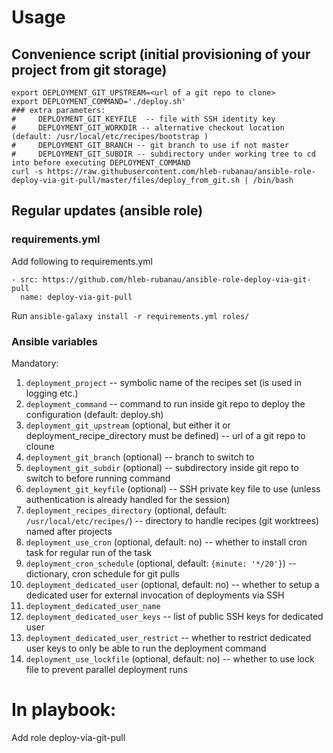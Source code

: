 # Usage

## Convenience script (initial provisioning of your project from git storage)

```
export DEPLOYMENT_GIT_UPSTREAM=<url of a git repo to clone>
export DEPLOYMENT_COMMAND='./deploy.sh'
### extra parameters:
#     DEPLOYMENT_GIT_KEYFILE  -- file with SSH identity key
#     DEPLOYMENT_GIT_WORKDIR -- alternative checkout location (default: /usr/local/etc/recipes/bootstrap )
#     DEPLOYMENT_GIT_BRANCH -- git branch to use if not master
#     DEPLOYMENT_GIT_SUBDIR -- subdirectory under working tree to cd into before executing DEPLOYMENT_COMMAND
curl -s https://raw.githubusercontent.com/hleb-rubanau/ansible-role-deploy-via-git-pull/master/files/deploy_from_git.sh | /bin/bash
```

## Regular updates (ansible role)

### requirements.yml

Add following to requirements.yml 

```
- src: https://github.com/hleb-rubanau/ansible-role-deploy-via-git-pull
  name: deploy-via-git-pull
```

Run `ansible-galaxy install -r requirements.yml roles/`

### Ansible variables

Mandatory:

1. ```deployment_project``` -- symbolic name of the recipes set (is used in logging etc.)
2. ```deployment_command``` -- command to run inside git repo to deploy the configuration (default: deploy.sh)
3. ```deployment_git_upstream``` (optional, but either it or deployment_recipe_directory must be defined) -- url of a git repo to cloune
4. ```deployment_git_branch``` (optional) -- branch to switch to
5. ```deployment_git_subdir``` (optional) -- subdirectory inside git repo to switch to before running command
6. ```deployment_git_keyfile``` (optional) -- SSH private key file to use (unless authentication is already handled for the session)
7. ```deployment_recipes_directory``` (optional, default: `/usr/local/etc/recipes/`) -- directory to handle recipes (git worktrees) named after projects
8. ```deployment_use_cron``` (optional, default: no) -- whether to install cron task for regular run of the task
  8. ```deployment_cron_schedule``` (optional, default: ```{minute: '*/20'}```) -- dictionary, cron schedule for git pulls
9. ```deployment_dedicated_user``` (optional, default: no) -- whether to setup a dedicated user for external invocation of deployments via SSH
  9. ```deployment_dedicated_user_name```
  9. ```deployment_dedicated_user_keys``` -- list of public SSH keys for dedicated user
  9. ```deployment_dedicated_user_restrict``` -- whether to restrict dedicated user keys to only be able to run the deployment command
10. ```deployment_use_lockfile``` (optional, default: no)  -- whether to use lock file to prevent parallel deployment runs

# In playbook:
Add role deploy-via-git-pull

